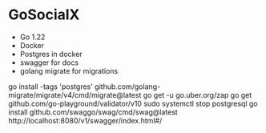 # GoSocialX
- Go 1.22
- Docker
- Postgres in docker
- swagger for docs
- golang migrate for migrations

go install -tags 'postgres' github.com/golang-migrate/migrate/v4/cmd/migrate@latest
go get -u go.uber.org/zap
go get github.com/go-playground/validator/v10
sudo systemctl stop postgresql
go install github.com/swaggo/swag/cmd/swag@latest
http://localhost:8080/v1/swagger/index.html#/